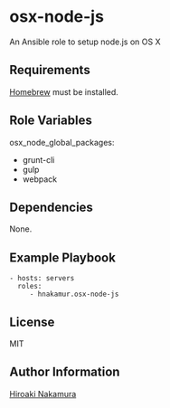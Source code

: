 osx-node-js
===========

An Ansible role to setup node.js on OS X

Requirements
------------

[Homebrew](http://brew.sh/) must be installed.

Role Variables
--------------

osx_node_global_packages:
  - grunt-cli
  - gulp
  - webpack

Dependencies
------------

None.

Example Playbook
----------------

    - hosts: servers
      roles:
         - hnakamur.osx-node-js

License
-------

MIT

Author Information
------------------

[Hiroaki Nakamura]( http://hnakamur.github.io/ )
